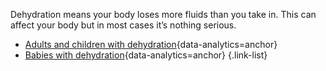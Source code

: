 Dehydration means your body loses more fluids than you take in. This can affect your body
but in most cases it’s nothing serious.

- [Adults and children with dehydration](#check-if-youre-dehydrated){data-analytics=anchor}
- [Babies with dehydration](#babies-with-dehydration){data-analytics=anchor}
{.link-list}

